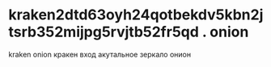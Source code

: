 # kraken2dtd63oyh24qotbekdv5kbn2jtsrb352mijpg5rvjtb52fr5qd . onion
kraken onion кракен вход акутальное зеркало онион
